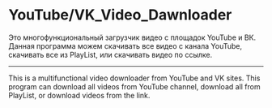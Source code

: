 # YouTube/VK_Video_Dawnloader
Это многофункциональный загрузчик видео с площадок YouTube и ВК.
Данная программа можем скачивать все видео с канала YouTube, скачивать все из PlayList, или скачивать видео по ссылке.
_________________________________________________________________________________________________________________________________________________________________________

This is a multifunctional video downloader from YouTube and VK sites.
This program can download all videos from YouTube channel, download all from PlayList, or download videos from the link.
